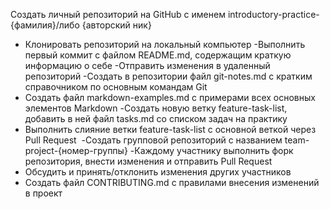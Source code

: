 Создать личный репозиторий на GitHub с именем introductory-practice-{фамилия}/либо {авторский ник}
- Клонировать репозиторий на локальный компьютер
 -Выполнить первый коммит с файлом README.md, содержащим краткую информацию о себе
-Отправить изменения в удаленный репозиторий
-Создать в репозитории файл git-notes.md с кратким справочником по основным командам Git
- Создать файл markdown-examples.md с примерами всех основных элементов Markdown
-Создать новую ветку feature-task-list, добавить в ней файл tasks.md со списком задач на практику
- Выполнить слияние ветки feature-task-list с основной веткой через Pull Request
 -Создать групповой репозиторий с названием team-project-{номер-группы}
-Каждому участнику выполнить форк репозитория, внести изменения и отправить Pull Request
- Обсудить и принять/отклонить изменения других участников
- Создать файл CONTRIBUTING.md с правилами внесения изменений в проект
 
